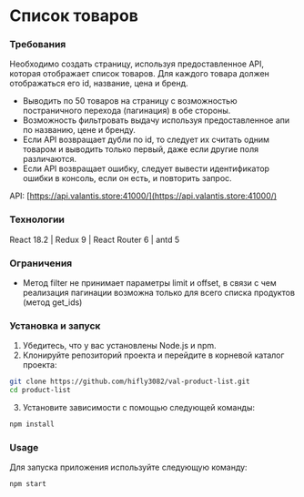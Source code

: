 # Список товаров

### Требования

Необходимо создать страницу, используя предоставленное API, которая отображает список товаров. Для каждого товара должен отображаться его id, название, цена и бренд.

- Выводить по 50 товаров на страницу с возможностью постраничного перехода (пагинация) в обе стороны.
- Возможность фильтровать выдачу используя предоставленное апи по названию, цене и бренду.
- Если API возвращает дубли по id, то следует их считать одним товаром и выводить только первый, даже если другие поля различаются.
- Если API возвращает ошибку, следует вывести идентификатор ошибки в консоль, если он есть, и повторить запрос.

API: [https://api.valantis.store:41000/](https://api.valantis.store:41000/)

### Технологии

React 18.2 | Redux 9 | React Router 6 | antd 5

### Ограничения

- Метод filter не принимает параметры limit и offset, в связи с чем реализация пагинации возможна только для всего списка продуктов (метод get_ids)

### Установка и запуск

1. Убедитесь, что у вас установлены Node.js и npm.
2. Клонируйте репозиторий проекта и перейдите в корневой каталог проекта:

```bash
git clone https://github.com/hifly3082/val-product-list.git
cd product-list
```

3. Установите зависимости с помощью следующей команды:

```bash
npm install
```

### Usage

Для запуска приложения используйте следующую команду:

```bash
npm start
```
